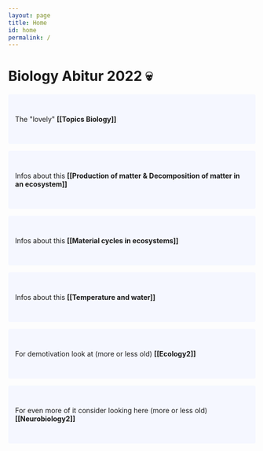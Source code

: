 ```yaml
---
layout: page
title: Home
id: home
permalink: /
---
```


# Biology Abitur 2022 💀

<p style="padding: 3em 1em; background: #f5f7ff; border-radius: 4px;">
  The "lovely" <span style="font-weight: bold">[[Topics Biology]]</span>
</p>

<p style="padding: 3em 1em; background: #f5f7ff; border-radius: 4px;"> Infos about this 
   <span style="font-weight: bold">[[Production of matter & Decomposition of matter in an ecosystem]]</span>
</p>

<p style="padding: 3em 1em; background: #f5f7ff; border-radius: 4px;"> Infos about this 
   <span style="font-weight: bold">[[Material cycles in ecosystems]]</span>
</p>

<p style="padding: 3em 1em; background: #f5f7ff; border-radius: 4px;"> Infos about this 
   <span style="font-weight: bold">[[Temperature and water]]</span>
</p>

<p style="padding: 3em 1em; background: #f5f7ff; border-radius: 4px;">
  For demotivation look at (more or less old) <span style="font-weight: bold">[[Ecology2]]</span>
</p>

<p style="padding: 3em 1em; background: #f5f7ff; border-radius: 4px;">
  For even more of it consider looking here  (more or less old) <span style="font-weight: bold">[[Neurobiology2]]</span>
</p>



<style>
  .wrapper {
    max-width: 46em;
  }
</style>
